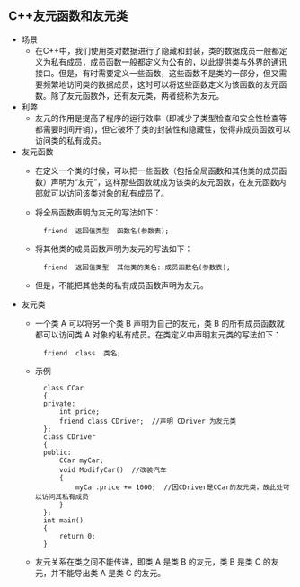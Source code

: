 ## C++友元函数和友元类
- 场景
	-  在C++中，我们使用类对数据进行了隐藏和封装，类的数据成员一般都定义为私有成员，成员函数一般都定义为公有的，以此提供类与外界的通讯接口。但是，有时需要定义一些函数，这些函数不是类的一部分，但又需要频繁地访问类的数据成员，这时可以将这些函数定义为该函数的友元函数。除了友元函数外，还有友元类，两者统称为友元。
- 利弊
	- 友元的作用是提高了程序的运行效率（即减少了类型检查和安全性检查等都需要时间开销），但它破坏了类的封装性和隐藏性，使得非成员函数可以访问类的私有成员。
- 友元函数
	- 在定义一个类的时候，可以把一些函数（包括全局函数和其他类的成员函数）声明为“友元”，这样那些函数就成为该类的友元函数，在友元函数内部就可以访问该类对象的私有成员了。
	- 将全局函数声明为友元的写法如下：

			friend  返回值类型  函数名(参数表);

	- 将其他类的成员函数声明为友元的写法如下：

			friend  返回值类型  其他类的类名::成员函数名(参数表);

	- 但是，不能把其他类的私有成员函数声明为友元。
- 友元类
	- 一个类 A 可以将另一个类 B 声明为自己的友元，类 B 的所有成员函数就都可以访问类 A 对象的私有成员。在类定义中声明友元类的写法如下：

			friend  class  类名;
    - 示例
    
            class CCar
            {
            private:
                int price;
                friend class CDriver;  //声明 CDriver 为友元类
            };
            class CDriver
            {
            public:
                CCar myCar;
                void ModifyCar()  //改装汽车
                {
                    myCar.price += 1000;  //因CDriver是CCar的友元类，故此处可以访问其私有成员
                }
            };
            int main()
            {
                return 0;
            }
	- 友元关系在类之间不能传递，即类 A 是类 B 的友元，类 B 是类 C 的友元，并不能导出类 A 是类 C 的友元。